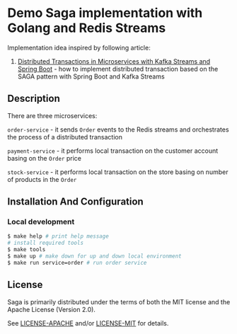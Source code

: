 # Demo Saga implementation with Golang and Redis Streams

Implementation idea inspired by following article:

1. [Distributed Transactions in Microservices with Kafka Streams and Spring Boot](https://piotrminkowski.com/2022/01/24/distributed-transactions-in-microservices-with-kafka-streams-and-spring-boot/) - how to implement distributed transaction based on the SAGA pattern with Spring Boot and Kafka Streams

## Description

There are three microservices:

`order-service` - it sends `Order` events to the Redis streams and orchestrates the process of a distributed transaction

`payment-service` - it performs local transaction on the customer account basing on the `Order` price

`stock-service` - it performs local transaction on the store basing on number of products in the `Order`

## Installation And Configuration

### Local development

```sh
$ make help # print help message
# install required tools
$ make tools
$ make up # make down for up and down local environment
$ make run service=order # run order service
```

## License

Saga is primarily distributed under the terms of both the MIT license and the Apache License (Version 2.0).

See [LICENSE-APACHE](LICENSE-APACHE) and/or [LICENSE-MIT](LICENSE-MIT) for details.
